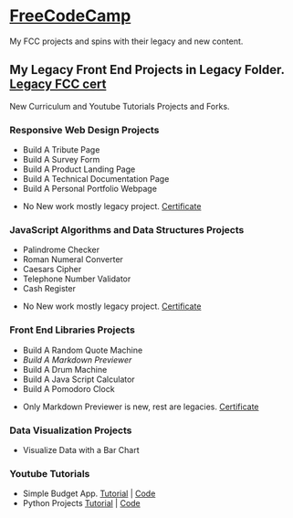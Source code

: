 # [FreeCodeCamp](https://www.freecodecamp.org)  
My FCC projects and spins with their legacy and new content.
  
My Legacy Front End Projects in Legacy Folder. [Legacy FCC cert](https://www.freecodecamp.org/certification/mashrafm/legacy-front-end)
---
New Curriculum and Youtube Tutorials Projects and Forks.  

### Responsive Web Design Projects
- Build A Tribute Page
- Build A Survey Form
- Build A Product Landing Page
- Build A Technical Documentation Page
- Build A Personal Portfolio Webpage
* No New work mostly legacy project. [Certificate](https://www.freecodecamp.org/certification/mashrafm/responsive-web-design)  

### JavaScript Algorithms and Data Structures Projects  
- Palindrome Checker
- Roman Numeral Converter
- Caesars Cipher
- Telephone Number Validator
- Cash Register
* No New work mostly legacy project. [Certificate](https://www.freecodecamp.org/certification/mashrafm/javascript-algorithms-and-data-structures)  

### Front End Libraries Projects
- Build A Random Quote Machine
- *Build A Markdown Previewer*
- Build A Drum Machine
- Build A Java Script Calculator
- Build A Pomodoro Clock
* Only Markdown Previewer is new, rest are legacies. [Certificate](https://www.freecodecamp.org/certification/mashrafm/front-end-libraries)

### Data Visualization Projects  
- Visualize Data with a Bar Chart


### Youtube Tutorials
- Simple Budget App. [Tutorial](https://www.youtube.com/watch?v=m_HJ3juuFvo) | [Code](https://github.com/MAshrafM/Free_Code_Camp/tree/master/YT_SimpleBudget)
- Python Projects [Tutorial](https://www.youtube.com/watch?v=8ext9G7xspg&t=3298s) | [Code](https://github.com/MAshrafM/Free_Code_Camp/tree/master/PythonProjects)